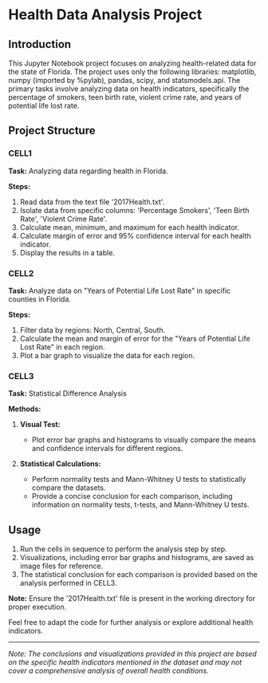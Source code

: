 # Health Data Analysis Project

## Introduction
This Jupyter Notebook project focuses on analyzing health-related data for the state of Florida. The project uses only the following libraries: matplotlib, numpy (imported by %pylab), pandas, scipy, and statsmodels.api. The primary tasks involve analyzing data on health indicators, specifically the percentage of smokers, teen birth rate, violent crime rate, and years of potential life lost rate.

## Project Structure

### **CELL1**
**Task:** Analyzing data regarding health in Florida.

**Steps:**
1. Read data from the text file '2017Health.txt'.
2. Isolate data from specific columns: 'Percentage Smokers', 'Teen Birth Rate', 'Violent Crime Rate'.
3. Calculate mean, minimum, and maximum for each health indicator.
4. Calculate margin of error and 95% confidence interval for each health indicator.
5. Display the results in a table.

### **CELL2**
**Task:** Analyze data on "Years of Potential Life Lost Rate" in specific counties in Florida.

**Steps:**
1. Filter data by regions: North, Central, South.
2. Calculate the mean and margin of error for the "Years of Potential Life Lost Rate" in each region.
3. Plot a bar graph to visualize the data for each region.

### **CELL3**
**Task:** Statistical Difference Analysis

**Methods:**
1. **Visual Test:**
   - Plot error bar graphs and histograms to visually compare the means and confidence intervals for different regions.

2. **Statistical Calculations:**
   - Perform normality tests and Mann-Whitney U tests to statistically compare the datasets.
   - Provide a concise conclusion for each comparison, including information on normality tests, t-tests, and Mann-Whitney U tests.

## Usage

1. Run the cells in sequence to perform the analysis step by step.
2. Visualizations, including error bar graphs and histograms, are saved as image files for reference.
3. The statistical conclusion for each comparison is provided based on the analysis performed in CELL3.

**Note:** Ensure the '2017Health.txt' file is present in the working directory for proper execution.

Feel free to adapt the code for further analysis or explore additional health indicators.

---

*Note: The conclusions and visualizations provided in this project are based on the specific health indicators mentioned in the dataset and may not cover a comprehensive analysis of overall health conditions.*
